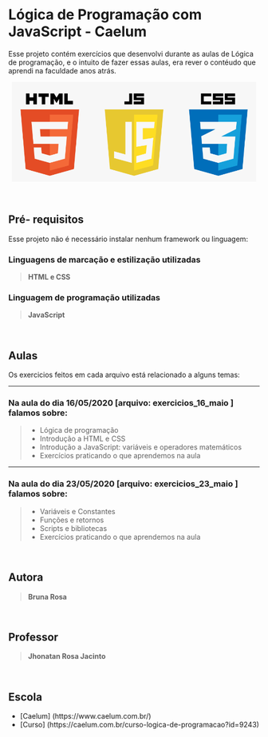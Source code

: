 <h1>Lógica de Programação com JavaScript - Caelum</h1>

Esse projeto contém exercícios que desenvolvi durante as aulas de Lógica de programação, e o intuito de fazer essas aulas, era rever o contéudo que aprendi na faculdade anos atrás.

<center><img src= "img/css_html_js.png" alt= "Icone do JavaScript" height="200"></center>

<br><h2>Pré- requisitos</h2>

Esse projeto não é necessário instalar nenhum framework ou linguagem:

<h3>Linguagens de marcação e estilização utilizadas</h3>
<blockquote><b>HTML e CSS</b></blockquote>

<h3>Linguagem de programação utilizadas</h3>
<blockquote><b>JavaScript</b></blockquote>

<br><h2>Aulas</h2>

Os exercicios feitos em cada arquivo está relacionado a alguns temas:

<hr><h3>Na aula do dia 16/05/2020 [arquivo: exercicios_16_maio ] falamos sobre:</h3>
<blockquote>
    <ul> 
    <li>Lógica de programação</li>
    <li>Introdução a HTML e CSS</li>
    <li>Introdução a JavaScript: variáveis  e operadores matemáticos</li>
    <li>Exercícios praticando o que aprendemos na aula</li>
<ul>
</blockquote>

<hr><h3>Na aula do dia 23/05/2020 [arquivo: exercicios_23_maio ] falamos sobre:</h3>
<blockquote>
    <ul> 
    <li>Variáveis e Constantes</li>
    <li>Funções e retornos</li>
    <li>Scripts e bibliotecas</li>
    <li>Exercícios praticando o que aprendemos na aula</li>
<ul>
</blockquote>

<br><h2>Autora</h2>
<blockquote><b>Bruna Rosa</b></blockquote>

<br><h2>Professor</h2>
<blockquote><b>Jhonatan Rosa Jacinto</b></blockquote>

<br><h2>Escola</h2>

<ul> 
    <li>[Caelum] (https://www.caelum.com.br/)</li>
    <li>[Curso] (https://caelum.com.br/curso-logica-de-programacao?id=9243)</li>
<ul>
